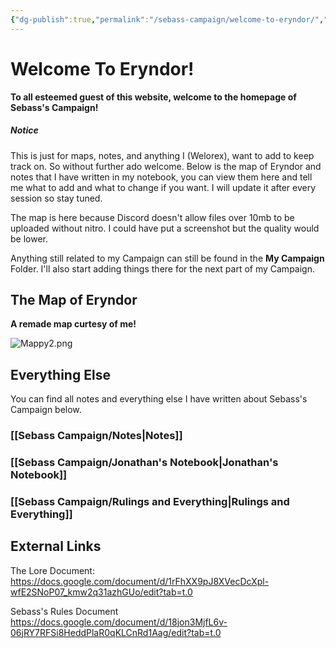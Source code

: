 ```yaml
---
{"dg-publish":true,"permalink":"/sebass-campaign/welcome-to-eryndor/","tags":["gardenEntry"]}
---
```


# Welcome To Eryndor!

 **To all esteemed guest of this website, welcome to the homepage of Sebass's Campaign!**
##### Notice 
This is just for maps, notes, and anything I (Welorex), want to add to keep track on. So without further ado welcome. Below is the map of Eryndor and notes that I have written in my notebook, you can view them here and tell me what to add and what to change if you want. I will update it after every session so stay tuned.

The map is here because Discord doesn't allow files over 10mb to be uploaded without nitro. I could have put a screenshot but the quality would be lower.

Anything still related to my Campaign can still be found in the **My Campaign** Folder. I'll also start adding things there for the next part of my Campaign.

## The Map of Eryndor
**A remade map curtesy of me!**

![Mappy2.png](/img/user/Sebass%20Campaign/Mappy2.png)

## Everything Else
You can find all notes and everything else I have written about Sebass's Campaign below.
### [[Sebass Campaign/Notes\|Notes]]
### [[Sebass Campaign/Jonathan's Notebook\|Jonathan's Notebook]]

### [[Sebass Campaign/Rulings and Everything\|Rulings and Everything]]

## External Links

The Lore Document:
https://docs.google.com/document/d/1rFhXX9pJ8XVecDcXpl-wfE2SNoP07_kmw2q31azhGUo/edit?tab=t.0

Sebass's Rules Document
https://docs.google.com/document/d/18jon3MjfL6v-06jRY7RFSi8HeddPlaR0qKLCnRd1Aag/edit?tab=t.0